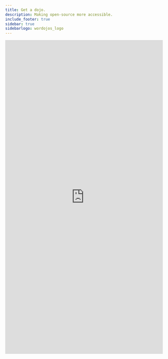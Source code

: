 ```yaml
---
title: Get a dojo.
description: Making open-source more accessible.
include_footer: true
sidebar: true
sidebarlogo: wordojos_logo
---
```

<iframe src="https://workmates.live/marketplace" scrolling="no" style="width: 100%;height: 1000px;overflow: hidden;border: none;" align="middle"></iframe>
